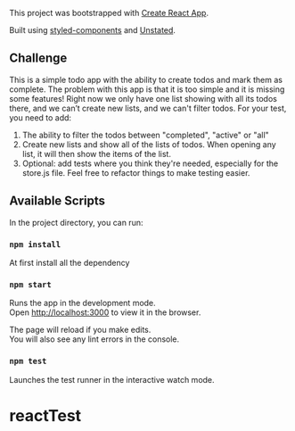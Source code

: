 This project was bootstrapped with [Create React App](https://github.com/facebook/create-react-app).

Built using [styled-components](https://www.styled-components.com) and [Unstated](https://github.com/jamiebuilds/unstated).

## Challenge
This is a simple todo app with the ability to create todos and mark them as complete.
The problem with this app is that it is too simple and it is missing some features!
Right now we only have one list showing with all its todos there, and we can’t create new lists, and we can't filter todos.
For your test, you need to add:

1. The ability to filter the todos between "completed", "active" or "all"
2. Create new lists and show all of the lists of todos. When opening any list, it will then show the items of the list.
3. Optional: add tests where you think they're needed, especially for the store.js file. Feel free to refactor things to make testing easier.

## Available Scripts

In the project directory, you can run:

### `npm install`
At first install all the dependency

### `npm start`

Runs the app in the development mode.<br>
Open [http://localhost:3000](http://localhost:3000) to view it in the browser.

The page will reload if you make edits.<br>
You will also see any lint errors in the console.

### `npm test`

Launches the test runner in the interactive watch mode.<br>
# reactTest
